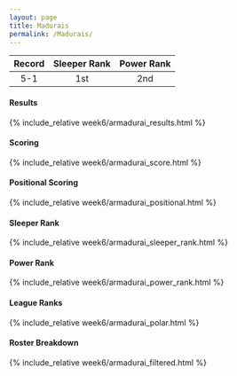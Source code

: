 ```yaml
---
layout: page
title: Madurais
permalink: /Madurais/
---
```


Record | Sleeper Rank | Power Rank               
:--: | :--: | :--:
5-1 | 1st | 2nd   

#### Results
{% include_relative week6/armadurai_results.html %}

#### Scoring
{% include_relative week6/armadurai_score.html %}

#### Positional Scoring
{% include_relative week6/armadurai_positional.html %}

#### Sleeper Rank
{% include_relative week6/armadurai_sleeper_rank.html %}

#### Power Rank
{% include_relative week6/armadurai_power_rank.html %}

#### League Ranks
{% include_relative week6/armadurai_polar.html %}

#### Roster Breakdown
{% include_relative week6/armadurai_filtered.html %}
